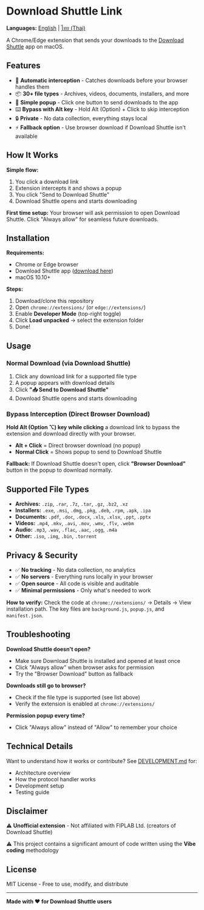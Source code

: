 # Download Shuttle Link

**Languages:** [English](#download-shuttle-link) | [ไทย (Thai)](README_TH.md)

A Chrome/Edge extension that sends your downloads to the [Download Shuttle](http://fiplab.com) app on macOS.

## Features

- 🚀 **Automatic interception** - Catches downloads before your browser handles them
- 📦 **30+ file types** - Archives, videos, documents, installers, and more
- 🎯 **Simple popup** - Click one button to send downloads to the app
- ⌨️ **Bypass with Alt key** - Hold Alt (Option) + Click to skip interception
- 🔒 **Private** - No data collection, everything stays local
- ⚡ **Fallback option** - Use browser download if Download Shuttle isn't available

## How It Works

**Simple flow:**
1. You click a download link
2. Extension intercepts it and shows a popup
3. You click "Send to Download Shuttle"
4. Download Shuttle opens and starts downloading

**First time setup:** Your browser will ask permission to open Download Shuttle. Click "Always allow" for seamless future downloads.

## Installation

**Requirements:**
- Chrome or Edge browser
- Download Shuttle app ([download here](http://fiplab.com))
- macOS 10.10+

**Steps:**
1. Download/clone this repository
2. Open `chrome://extensions/` (or `edge://extensions/`)
3. Enable **Developer Mode** (top-right toggle)
4. Click **Load unpacked** → select the extension folder
5. Done!

## Usage

### Normal Download (via Download Shuttle)
1. Click any download link for a supported file type
2. A popup appears with download details
3. Click **"📥 Send to Download Shuttle"**
4. Download Shuttle opens and starts downloading

### Bypass Interception (Direct Browser Download)
**Hold Alt (Option ⌥) key while clicking** a download link to bypass the extension and download directly with your browser.

- **Alt + Click** = Direct browser download (no popup)
- **Normal Click** = Shows popup to send to Download Shuttle

**Fallback:** If Download Shuttle doesn't open, click **"Browser Download"** button in the popup to download normally.

## Supported File Types

- **Archives:** `.zip`, `.rar`, `.7z`, `.tar`, `.gz`, `.bz2`, `.xz`
- **Installers:** `.exe`, `.msi`, `.dmg`, `.pkg`, `.deb`, `.rpm`, `.apk`, `.ipa`
- **Documents:** `.pdf`, `.doc`, `.docx`, `.xls`, `.xlsx`, `.ppt`, `.pptx`
- **Videos:** `.mp4`, `.mkv`, `.avi`, `.mov`, `.wmv`, `.flv`, `.webm`
- **Audio:** `.mp3`, `.wav`, `.flac`, `.aac`, `.ogg`, `.m4a`
- **Other:** `.iso`, `.img`, `.bin`, `.torrent`

## Privacy & Security

- ✅ **No tracking** - No data collection, no analytics
- ✅ **No servers** - Everything runs locally in your browser
- ✅ **Open source** - All code is visible and auditable
- ✅ **Minimal permissions** - Only what's needed to work

**How to verify:** Check the code at `chrome://extensions/` → Details → View installation path. The key files are `background.js`, `popup.js`, and `manifest.json`.

## Troubleshooting

**Download Shuttle doesn't open?**
- Make sure Download Shuttle is installed and opened at least once
- Click "Always allow" when browser asks for permission
- Try the "Browser Download" button as fallback

**Downloads still go to browser?**
- Check if the file type is supported (see list above)
- Verify the extension is enabled at `chrome://extensions/`

**Permission popup every time?**
- Click "Always allow" instead of "Allow" to remember your choice

## Technical Details

Want to understand how it works or contribute? See [DEVELOPMENT.md](DEVELOPMENT.md) for:
- Architecture overview
- How the protocol handler works
- Development setup
- Testing guide

## Disclaimer

⚠️ **Unofficial extension** - Not affiliated with FIPLAB Ltd. (creators of Download Shuttle)

⚠️ This project contains a significant amount of code written using the **Vibe coding** methodology

## License

MIT License - Free to use, modify, and distribute

---

**Made with ❤️ for Download Shuttle users**
